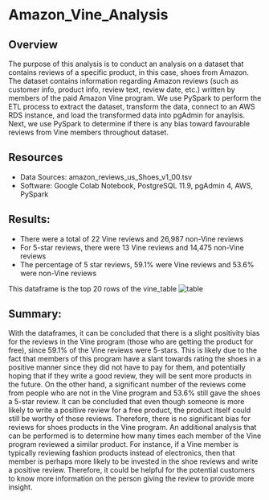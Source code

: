 # Amazon_Vine_Analysis

## Overview 
The purpose of this analysis is to conduct an analysis on a dataset that contains reviews of a specific product, in this case, shoes from Amazon. The dataset contains information regarding Amazon reviews (such as customer info, product info, review text, review date, etc.) written by members of the paid Amazon Vine program. We use PySpark to perform the ETL process to extract the dataset, transform the data, connect to an AWS RDS instance, and load the transformed data into pgAdmin for anaylsis. Next, we use PySpark to determine if there is any bias toward favourable reviews from Vine members throughout dataset.

## Resources
- Data Sources: amazon_reviews_us_Shoes_v1_00.tsv
- Software: Google Colab Notebook, PostgreSQL 11.9, pgAdmin 4, AWS, PySpark

## Results:
- There were a total of 22 Vine reviews and 26,987 non-Vine reviews
- For 5-star reviews, there were 13 Vine reviews and 14,475 non-Vine reviews
- The percentage of 5 star reviews, 59.1% were Vine reviews and 53.6% were non-Vine reviews

This dataframe is the top 20 rows of the vine_table
![table](https://user-images.githubusercontent.com/33900637/158006051-268e2845-00b0-4ac1-89a2-9a21a1ab7d3e.png)

## Summary: 
With the dataframes, it can be concluded that there is a slight positivity bias for the reviews in the Vine program (those who are getting the product for free), since 59.1% of the Vine reviews were 5-stars. This is likely due to the fact that members of this program have a slant towards rating the shoes in a positive manner since they did not have to pay for them, and potentially hoping that if they write a good review, they will be sent more products in the future. On the other hand, a significant number of the reviews come from people who are not in the Vine program and 53.6% still gave the shoes a 5-star review. It can be concluded that even though someone is more likely to write a positive review for a free product, the product itself could still be worthy of those reviews. Therefore, there is no significant bias for reviews for shoes products in the Vine program. An additional analysis that can be performed is to determine how many times each member of the Vine program reviewed a similar product. For instance, if a Vine member is typically reviewing fashion products instead of electronics, then that member is perhaps more likely to be invested in the shoe reviews and write a positive review. Therefore, it could be helpful for the potential customers to know more information on the person giving the review to provide more insight.
